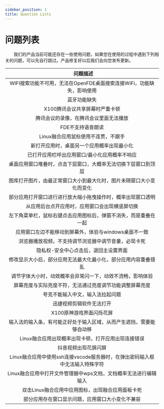 ```yaml
---
sidebar_position: 1
title: Question Lists
---
```


# 问题列表

&emsp;&emsp;我们的产品当前可能还存在一些使用问题，如果您在使用的过程中遇到下列相关的问题，可以先自行跳过。产品修复好以后我们会向您发布更新。

|   问题描述 | 
| :----: | 
|WIFI搜索功能不可用，无法在OpenFDE桌面搜索连接WiFi，功能缺失，影响使用|
|蓝牙功能缺失|
|X100腾讯会议共享屏幕时严重卡顿|
|腾讯会议的录像，在腾讯会议里面无法播放|
|FDE不支持语音朗读|
|Linux融合应用鼠标使用不连贯，不跟手|	
|新打开应用时，桌面另一个应用概率出现最小化|
|已打开应用栏呼出应用窗口/最小化应用概率不响应|
|桌面应用窗口堆叠时，点击下层窗口，大概率无法切换下层窗口到顶层|
|图库打开图片，由最正常窗口大小到最大化时，图片未随窗口大小变化而变化|
|部分应用打开窗口进行进行放大缩小拖曳操作时，概率出现窗口透明|
|从应用后台点开应用时，应用窗口会出现横竖屏切换|
|左下角菜单栏，鼠标右键点击应用图标后，弹窗不消失，而是重叠在一起|
|应用窗口左边不能移动到屏幕外，体验与windows桌面不一致|	
|浏览器播放视频，不支持调节浏览器中调节音量，必现卡死|
|隐私权-安全中心点击后，退回主设置界面|		
|修改显示大小后，部分应用无法最大化最小化，部分应用内容重叠错乱|
|调节字体大小时，动效概率会异常闪一下，动效不流畅，影响体验|
|屏幕亮度与实际亮度不符，无法通过亮度调节功能调整屏幕亮度|		
|夸克不能输入中文，输入法拉起问题|
|迅捷视频剪辑软件无法打开|
|X100原神游戏界面闪烁花屏|
|输入法的输入条，有可能正好处于输入区域，从而产生遮挡，需要能够自动移|
|Linux融合应用出现概率出现卡顿，打开应用出现连接错误|
|抖音视频出现花屏闪屏|
|Linux融合应用中使用ssh连接vscode服务器时，在弹出密码输入框中无法输入特殊字符|
|Linux融合应用中打开文件管理器中wps文档，文档概率无法进行编辑输入|
|双击Linux融合应用中应用图标，出现融合应用面板卡死|
|部分应用存在窗口显示问题，应用窗口大小变化不兼容|